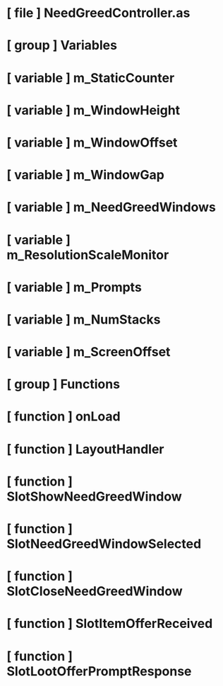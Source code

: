 # [ file ] NeedGreedController.as

# [ group ] Variables

# [ variable ] m_StaticCounter

# [ variable ] m_WindowHeight

# [ variable ] m_WindowOffset

# [ variable ] m_WindowGap

# [ variable ] m_NeedGreedWindows

# [ variable ] m_ResolutionScaleMonitor

# [ variable ] m_Prompts

# [ variable ] m_NumStacks

# [ variable ] m_ScreenOffset

# [ group ] Functions

# [ function ] onLoad

# [ function ] LayoutHandler

# [ function ] SlotShowNeedGreedWindow

# [ function ] SlotNeedGreedWindowSelected

# [ function ] SlotCloseNeedGreedWindow

# [ function ] SlotItemOfferReceived

# [ function ] SlotLootOfferPromptResponse


